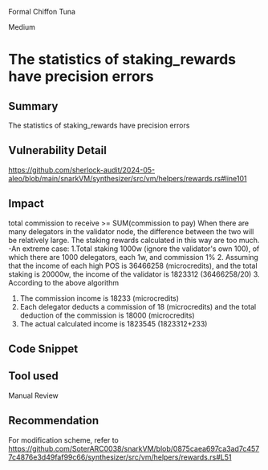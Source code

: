 Formal Chiffon Tuna

Medium

# The statistics of staking_rewards have precision errors

## Summary
The statistics of staking_rewards have precision errors
## Vulnerability Detail
https://github.com/sherlock-audit/2024-05-aleo/blob/main/snarkVM/synthesizer/src/vm/helpers/rewards.rs#line101
## Impact
total commission to receive >= SUM(commission to pay)
When there are many delegators in the validator node, the difference between the two will be relatively large. The staking rewards calculated in this way are too much.
-An extreme case:
1.Total staking 1000w (ignore the validator's own 100), of which there are 1000 delegators, each 1w, and commission 1%
2. Assuming that the income of each high POS is 36466258 (microcredits), and the total staking is 20000w, the income of the validator is 1823312 (36466258/20)
3. According to the above algorithm
1. The commission income is 18233 (microcredits)
2. Each delegator deducts a commission of 18 (microcredits) and the total deduction of the commission is 18000 (microcredits)
3. The actual calculated income is 1823545 (1823312+233)

## Code Snippet

## Tool used

Manual Review

## Recommendation
For modification scheme, refer to https://github.com/SoterARC0038/snarkVM/blob/0875caea697ca3ad7c4577c4876e3d49faf99c66/synthesizer/src/vm/helpers/rewards.rs#L51